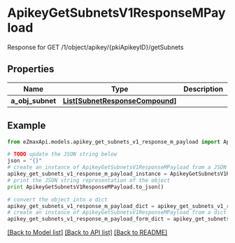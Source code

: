 # ApikeyGetSubnetsV1ResponseMPayload

Response for GET /1/object/apikey/{pkiApikeyID}/getSubnets

## Properties
Name | Type | Description | Notes
------------ | ------------- | ------------- | -------------
**a_obj_subnet** | [**List[SubnetResponseCompound]**](SubnetResponseCompound.md) |  | 

## Example

```python
from eZmaxApi.models.apikey_get_subnets_v1_response_m_payload import ApikeyGetSubnetsV1ResponseMPayload

# TODO update the JSON string below
json = "{}"
# create an instance of ApikeyGetSubnetsV1ResponseMPayload from a JSON string
apikey_get_subnets_v1_response_m_payload_instance = ApikeyGetSubnetsV1ResponseMPayload.from_json(json)
# print the JSON string representation of the object
print ApikeyGetSubnetsV1ResponseMPayload.to_json()

# convert the object into a dict
apikey_get_subnets_v1_response_m_payload_dict = apikey_get_subnets_v1_response_m_payload_instance.to_dict()
# create an instance of ApikeyGetSubnetsV1ResponseMPayload from a dict
apikey_get_subnets_v1_response_m_payload_form_dict = apikey_get_subnets_v1_response_m_payload.from_dict(apikey_get_subnets_v1_response_m_payload_dict)
```
[[Back to Model list]](../README.md#documentation-for-models) [[Back to API list]](../README.md#documentation-for-api-endpoints) [[Back to README]](../README.md)


